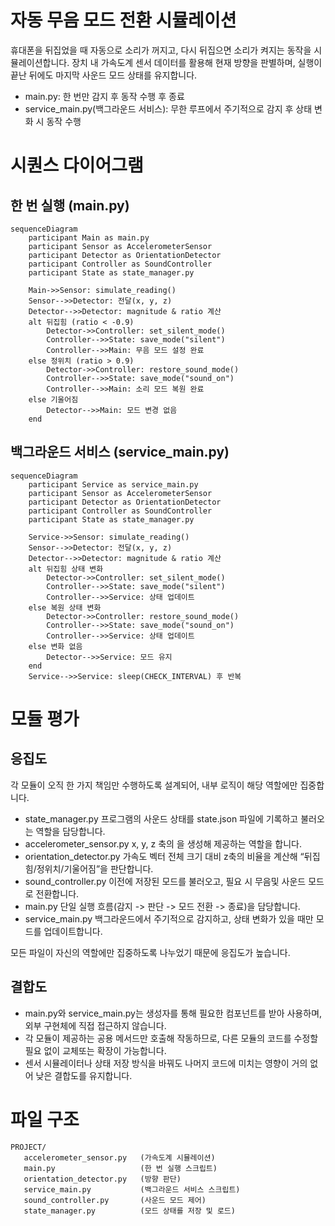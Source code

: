 # 자동 무음 모드 전환 시뮬레이션
휴대폰을 뒤집었을 때 자동으로 소리가 꺼지고, 다시 뒤집으면 소리가 켜지는 동작을 시뮬레이션합니다. 장치 내 가속도계 센서 데이터를 활용해 현재 방향을 판별하며, 실행이 끝난 뒤에도 마지막 사운드 모드 상태를 유지합니다.
- main.py: 한 번만 감지 후 동작 수행 후 종료
- service_main.py(백그라운드 서비스): 무한 루프에서 주기적으로 감지 후 상태 변화 시 동작 수행

# 시퀀스 다이어그램
## 한 번 실행 (main.py)
```mermaid
sequenceDiagram
    participant Main as main.py
    participant Sensor as AccelerometerSensor
    participant Detector as OrientationDetector
    participant Controller as SoundController
    participant State as state_manager.py

    Main->>Sensor: simulate_reading()
    Sensor-->>Detector: 전달(x, y, z)
    Detector-->>Detector: magnitude & ratio 계산
    alt 뒤집힘 (ratio < -0.9)
        Detector->>Controller: set_silent_mode()
        Controller-->>State: save_mode("silent")
        Controller-->>Main: 무음 모드 설정 완료
    else 정위치 (ratio > 0.9)
        Detector->>Controller: restore_sound_mode()
        Controller-->>State: save_mode("sound_on")
        Controller-->>Main: 소리 모드 복원 완료
    else 기울어짐
        Detector-->>Main: 모드 변경 없음
    end
```

## 백그라운드 서비스 (service_main.py)
```mermaid
sequenceDiagram
    participant Service as service_main.py
    participant Sensor as AccelerometerSensor
    participant Detector as OrientationDetector
    participant Controller as SoundController
    participant State as state_manager.py

    Service->>Sensor: simulate_reading()
    Sensor-->>Detector: 전달(x, y, z)
    Detector-->>Detector: magnitude & ratio 계산
    alt 뒤집힘 상태 변화
        Detector->>Controller: set_silent_mode()
        Controller-->>State: save_mode("silent")
        Controller-->>Service: 상태 업데이트
    else 복원 상태 변화
        Detector->>Controller: restore_sound_mode()
        Controller-->>State: save_mode("sound_on")
        Controller-->>Service: 상태 업데이트
    else 변화 없음
        Detector-->>Service: 모드 유지
    end
    Service-->>Service: sleep(CHECK_INTERVAL) 후 반복
```

# 모듈 평가
## 응집도
각 모듈이 오직 한 가지 책임만 수행하도록 설계되어, 내부 로직이 해당 역할에만 집중합니다.
- state_manager.py
  프로그램의 사운드 상태를 state.json 파일에 기록하고 불러오는 역할을 담당합니다.
- accelerometer_sensor.py
  x, y, z 축의 을 생성해 제공하는 역할을 합니다.
- orientation_detector.py
  가속도 벡터 전체 크기 대비 z축의 비율을 계산해 “뒤집힘/정위치/기울어짐”을 판단합니다.
- sound_controller.py
  이전에 저장된 모드를 불러오고, 필요 시 무음및 사운드 모드로 전환합니다.
- main.py
  단일 실행 흐름(감지 -> 판단 -> 모드 전환 -> 종료)을 담당합니다.
- service_main.py
  백그라운드에서 주기적으로 감지하고, 상태 변화가 있을 때만 모드를 업데이트합니다.

모든 파일이 자신의 역할에만 집중하도록 나누었기 때문에 응집도가 높습니다.

## 결합도

- main.py와 service_main.py는 생성자를 통해 필요한 컴포넌트를 받아 사용하며, 외부 구현체에 직접 접근하지 않습니다.
- 각 모듈이 제공하는 공용 메서드만 호출해 작동하므로, 다른 모듈의 코드를 수정할 필요 없이 교체또는 확장이 가능합니다.
- 센서 시뮬레이터나 상태 저장 방식을 바꿔도 나머지 코드에 미치는 영향이 거의 없어 낮은 결합도를 유지합니다.

# 파일 구조
```
PROJECT/
   accelerometer_sensor.py   (가속도계 시뮬레이션)
   main.py                   (한 번 실행 스크립트)
   orientation_detector.py   (방향 판단)
   service_main.py           (백그라운드 서비스 스크립트)
   sound_controller.py       (사운드 모드 제어)
   state_manager.py          (모드 상태를 저장 및 로드)
```